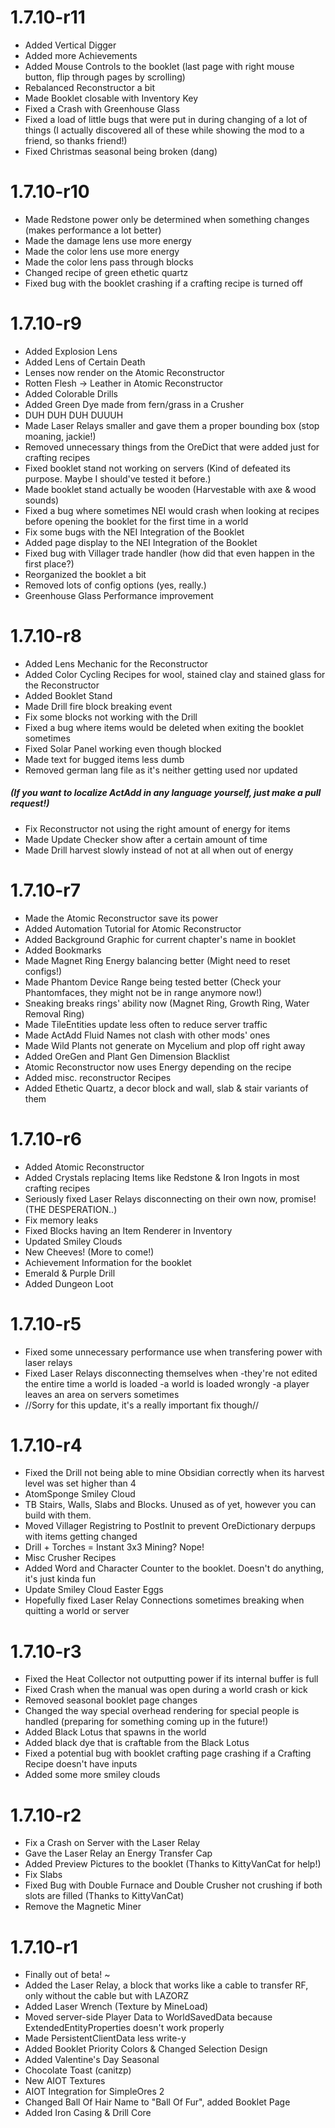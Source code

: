 # 1.7.10-r11
- Added Vertical Digger
- Added more Achievements
- Added Mouse Controls to the booklet (last page with right mouse button, flip through pages by scrolling)
- Rebalanced Reconstructor a bit
- Made Booklet closable with Inventory Key
- Fixed a Crash with Greenhouse Glass
- Fixed a load of little bugs that were put in during changing of a lot of things (I actually discovered all of these while showing the mod to a friend, so thanks friend!)
- Fixed Christmas seasonal being broken (dang)

# 1.7.10-r10
- Made Redstone power only be determined when something changes (makes performance a lot better)
- Made the damage lens use more energy
- Made the color lens use more energy
- Made the color lens pass through blocks
- Changed recipe of green ethetic quartz
- Fixed bug with the booklet crashing if a crafting recipe is turned off

# 1.7.10-r9
- Added Explosion Lens
- Added Lens of Certain Death
- Lenses now render on the Atomic Reconstructor
- Rotten Flesh -> Leather in Atomic Reconstructor
- Added Colorable Drills
- Added Green Dye made from fern/grass in a Crusher
- DUH DUH DUH DUUUH
- Made Laser Relays smaller and gave them a proper bounding box (stop moaning, jackie!)
- Removed unnecessary things from the OreDict that were added just for crafting recipes
- Fixed booklet stand not working on servers (Kind of defeated its purpose. Maybe I should've tested it before.)
- Made booklet stand actually be wooden (Harvestable with axe & wood sounds)
- Fixed a bug where sometimes NEI would crash when looking at recipes before opening the booklet for the first time in a world
- Fix some bugs with the NEI Integration of the Booklet
- Added page display to the NEI Integration of the Booklet
- Fixed bug with Villager trade handler (how did that even happen in the first place?)
- Reorganized the booklet a bit
- Removed lots of config options (yes, really.)
- Greenhouse Glass Performance improvement

# 1.7.10-r8
- Added Lens Mechanic for the Reconstructor
- Added Color Cycling Recipes for wool, stained clay and stained glass for the Reconstructor
- Added Booklet Stand
- Made Drill fire block breaking event
- Fix some blocks not working with the Drill
- Fixed a bug where items would be deleted when exiting the booklet sometimes
- Fixed Solar Panel working even though blocked
- Made text for bugged items less dumb
- Removed german lang file as it's neither getting used nor updated
##### (If you want to localize ActAdd in any language yourself, just make a pull request!)
- Fix Reconstructor not using the right amount of energy for items
- Made Update Checker show after a certain amount of time
- Made Drill harvest slowly instead of not at all when out of energy

# 1.7.10-r7
- Made the Atomic Reconstructor save its power
- Added Automation Tutorial for Atomic Reconstructor
- Added Background Graphic for current chapter's name in booklet
- Added Bookmarks
- Made Magnet Ring Energy balancing better (Might need to reset configs!)
- Made Phantom Device Range being tested better (Check your Phantomfaces, they might not be in range anymore now!)
- Sneaking breaks rings' ability now (Magnet Ring, Growth Ring, Water Removal Ring)
- Made TileEntities update less often to reduce server traffic
- Made ActAdd Fluid Names not clash with other mods' ones
- Made Wild Plants not generate on Mycelium and plop off right away
- Added OreGen and Plant Gen Dimension Blacklist
- Atomic Reconstructor now uses Energy depending on the recipe
- Added misc. reconstructor Recipes
- Added Ethetic Quartz, a decor block and wall, slab & stair variants of them

# 1.7.10-r6
- Added Atomic Reconstructor
- Added Crystals replacing Items like Redstone & Iron Ingots in most crafting recipes
- Seriously fixed Laser Relays disconnecting on their own now, promise! (THE DESPERATION..)
- Fix memory leaks
- Fixed Blocks having an Item Renderer in Inventory
- Updated Smiley Clouds
- New Cheeves! (More to come!)
- Achievement Information for the booklet
- Emerald & Purple Drill
- Added Dungeon Loot

# 1.7.10-r5
- Fixed some unnecessary performance use when transfering power with laser relays
- Fixed Laser Relays disconnecting themselves when
    -they're not edited the entire time a world is loaded
    -a world is loaded wrongly
    -a player leaves an area on servers sometimes
- //Sorry for this update, it's a really important fix though//

# 1.7.10-r4
- Fixed the Drill not being able to mine Obsidian correctly when its harvest level was set higher than 4
- AtomSponge Smiley Cloud
- TB Stairs, Walls, Slabs and Blocks. Unused as of yet, however you can build with them.
- Moved Villager Registring to PostInit to prevent OreDictionary derpups with items getting changed
- Drill + Torches = Instant 3x3 Mining? Nope!
- Misc Crusher Recipes
- Added Word and Character Counter to the booklet. Doesn't do anything, it's just kinda fun
- Update Smiley Cloud Easter Eggs
- Hopefully fixed Laser Relay Connections sometimes breaking when quitting a world or server

# 1.7.10-r3
- Fixed the Heat Collector not outputting power if its internal buffer is full
- Fixed Crash when the manual was open during a world crash or kick
- Removed seasonal booklet page changes
- Changed the way special overhead rendering for special people is handled (preparing for something coming up in the future!)
- Added Black Lotus that spawns in the world
- Added black dye that is craftable from the Black Lotus
- Fixed a potential bug with booklet crafting page crashing if a Crafting Recipe doesn't have inputs
- Added some more smiley clouds

# 1.7.10-r2
- Fix a Crash on Server with the Laser Relay
- Gave the Laser Relay an Energy Transfer Cap
- Added Preview Pictures to the booklet (Thanks to KittyVanCat for help!)
- Fix Slabs
- Fixed Bug with Double Furnace and Double Crusher not crushing if both slots are filled (Thanks to KittyVanCat)
- Remove the Magnetic Miner

# 1.7.10-r1
- Finally out of beta! ~
- Added the Laser Relay, a block that works like a cable to transfer RF, only without the cable but with LAZORZ
- Added Laser Wrench (Texture by MineLoad)
- Moved server-side Player Data to WorldSavedData because ExtendedEntityProperties doesn't work properly
- Made PersistentClientData less write-y
- Added Booklet Priority Colors & Changed Selection Design
- Added Valentine's Day Seasonal
- Chocolate Toast (canitzp)
- New AIOT Textures
- AIOT Integration for SimpleOres 2
- Changed Ball Of Hair Name to "Ball Of Fur", added Booklet Page
- Added Iron Casing & Drill Core
